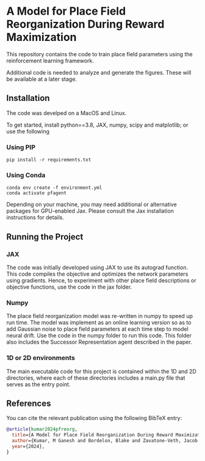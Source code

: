 # A Model for Place Field Reorganization During Reward Maximization
This repository contains the code to train place field parameters using the reinforcement learning framework. 

Additional code is needed to analyze and generate the figures. These will be available at a later stage. 

## Installation
The code was develped on a MacOS and Linux.

To get started, install python==3.8, JAX, numpy, scipy and matplotlib; or use the following

### Using PIP 
```
pip install -r requirements.txt
```
### Using Conda
```
conda env create -f environment.yml
conda activate pfagent
```

Depending on your machine, you may need additional or alternative packages for GPU-enabled Jax. Please consult the Jax installation instructions for details.

## Running the Project

### JAX
The code was initially developed using JAX to use its autograd function. This code compiles the objective and optimizes the network parameters using gradients. Hence, to experiment with other place field descriptions or objective functions, use the code in the jax folder.

### Numpy
The place field reorganization model was re-written in numpy to speed up run time. The model was implement as an online learning version so as to add Gaussian noise to place field parameters at each time step to model neural drift. Use the code in the numpy folder to run this code. This folder also includes the Successor Representation agent described in the paper. 


### 1D or 2D environments
The main executable code for this project is contained within the 1D and 2D directories, where each of these directories includes a main.py file that serves as the entry point.


## References

You can cite the relevant publication using the following BibTeX entry:

```bibtex
@article{kumar2024pfreorg,
  title={A Model for Place Field Reorganization During Reward Maximization},
  author={Kumar, M Ganesh and Bordelon, Blake and Zavatone-Veth, Jacob and Pehlevan, Cengiz},
  year={2024},
}